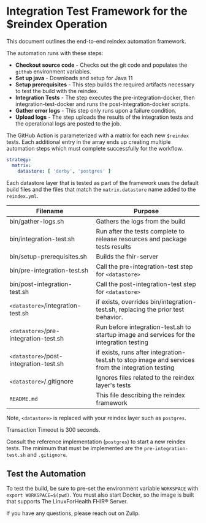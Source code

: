 # Integration Test Framework for the $reindex Operation

This document outlines the end-to-end reindex automation framework. 

The automation runs with these steps: 

- **Checkout source code** - Checks out the git code and populates the `github` environment variables.
- **Set up java** - Downloads and setup for Java 11
- **Setup prerequisites** - This step builds the required artifacts necessary to test the build with the reindex. 
- **Integration Tests** - The step executes the pre-integration-docker, then integration-test-docker and runs the post-integration-docker scripts.
- **Gather error logs** - This step only runs upon a failure condition. 
- **Upload logs** - The step uploads the results of the integration tests and the operational logs are posted to the job. 

The GitHub Action is parameterized with a matrix for each new `$reindex` tests. Each additional entry in the array ends up creating multiple automation steps which must complete successfully for the workflow.

``` yaml
strategy:
  matrix:
    datastore: [ 'derby', 'postgres' ]
```

Each datastore layer that is tested as part of the framework uses the default build files and the files that match the `matrix.datastore` name added to the `reindex.yml`.

|Filename|Purpose|
|----------|----------------|
|bin/gather-logs.sh|Gathers the logs from the build|
|bin/integration-test.sh|Run after the tests complete to release resources and package tests results|
|bin/setup-prerequisites.sh|Builds the fhir-server|
|bin/pre-integration-test.sh|Call the pre-integration-test step for `<datastore>`|
|bin/post-integration-test.sh|Call the post-integration-test step for `<datastore>`|
|`<datastore>`/integration-test.sh|if exists, overrides bin/integration-test.sh, replacing the prior test behavior.|
|`<datastore>`/pre-integration-test.sh|Run before integration-test.sh to startup image and services for the integration testing|
|`<datastore>`/post-integration-test.sh|if exists, runs after integration-test.sh to stop image and services from the integration testing|
|`<datastore>`/.gitignore|Ignores files related to the reindex layer's tests|
|`README.md`|This file describing the reindex framework|

Note, `<datastore>` is replaced with your reindex layer such as `postgres`. 

Transaction Timeout is 300 seconds.

Consult the reference implementation (`postgres`) to start a new reindex tests. The minimum that must be implemented are the `pre-integration-test.sh` and `.gitignore`.

## Test the Automation

To test the build, be sure to pre-set the environment variable `WORKSPACE` with `export WORKSPACE=$(pwd)`.
You must also start Docker, so the image is built that supports The LinuxForHealth FHIR® Server.

If you have any questions, please reach out on Zulip.
